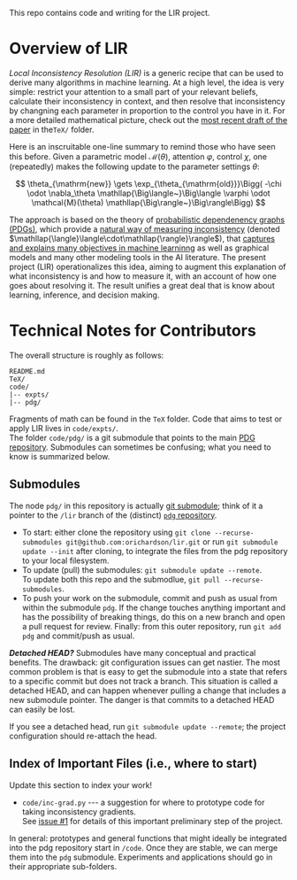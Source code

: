 This repo contains code and writing for the LIR project. 

# Overview of LIR

_Local Inconsistency Resolution (LIR)_ is a generic recipe that can be used to derive many algorithms in machine learning. At a high level, the idea is very simple: restrict your attention to a small part of your relevant beliefs, calculate their inconsistency in context, and then resolve that inconsistency by changning each parameter in proportion to the control you have in it. For a more detailed mathematical picture, check out the [most recent draft of the paper]() in the`TeX/` folder.

Here is an inscruitable one-line summary to remind those who have seen this before. Given a parametric model $\mathcal M(\theta)$, attention $\varphi$, control $\chi$, one (repeatedly) makes the following update to the parameter settings $\theta$:

$$
  \theta_{\mathrm{new}} \gets \exp_{\theta_{\mathrm{old}}}\Bigg( -\chi \odot \nabla_\theta \mathllap{\Big\langle~}\Big\langle \varphi \odot \mathcal{M}(\theta) \mathllap{\Big\rangle~}\Big\rangle\Bigg)
$$

The approach is based on the theory of [probabilistic dependenency graphs (PDGs)](https://arxiv.org/abs/2012.10800), which provide a [natural way of measuring inconsistency](http://cs.cornell.edu/~oli/files/oli-dissertation.pdf) 
(denoted $\mathllap{\langle}\langle\cdot\mathllap{\rangle}\rangle$),
that [captures and explains many objectives in machine learninng](https://arxiv.org/abs/2202.11862)
as well as graphical models and many other modeling tools in the AI literature. 
The present project (LIR) operationalizes this idea, aiming to augment this explanation of what inconsistency is and how to measure it, with an account of how one goes about resolving it. The result unifies a great deal that is know about learning, inference, and decision making.


# Technical Notes for Contributors

The overall structure is roughly as follows:

```
README.md
TeX/
code/
|-- expts/
|-- pdg/
```

Fragments of math can be found in the `TeX` folder.
Code that aims to test or apply LIR lives in `code/expts/`.  
The folder `code/pdg/` is a git submodule that points to the main [PDG repository](https://github.com/orichardson/pdg). 
Submodules can sometimes be confusing; what you need to know is summarized below. 

## Submodules 

The node `pdg/` in this repository is actually [git submodule](https://git-scm.com/book/en/v2/Git-Tools-Submodules); think of it a pointer to the `/lir` branch of the (distinct) [`pdg` repository](https://github.com/orichardson/pdg). 

* To start: either clone the repository using `git clone --recurse-submodules git@github.com:orichardson/lir.git` or run `git submodule update --init` after cloning, to integrate the files from the pdg repository to your local filesystem.  
* To update (pull) the submodules: `git submodule update --remote`.  
  To update both this repo and the submodlue, `git pull --recurse-submodules`.
* To push your work on the submodule, commit and push as usual from within the submodule `pdg`. If the change touches anything important and has the possibility of breaking things, do this on a new branch and open a pull request for review. Finally: from this outer repository, run `git add pdg` and commit/push as usual. 

***Detached HEAD?***
Submodules have many conceptual and practical benefits. The drawback: git configuration issues can get nastier.
The most common problem is that is easy to get the submodule into a state that refers to a specific commit but does not track a branch. This situation is called a detached HEAD, and can happen whenever pulling a change that includes a new submodule pointer. The danger is that commits to a detached HEAD can easily be lost. 

If you see a detached head, run `git submodule update --remote`; the project configuration should re-attach the head.


## Index of Important Files (i.e., where to start)

Update this section to index your work!

 * `code/inc-grad.py` --- a suggestion for where to prototype code for taking inconsistency gradients.  
 See [issue #1](https://github.com/orichardson/lir/issues/1) for details of this important preliminary step of the project.

In general: prototypes and general functions that might ideally be integrated into the pdg repository start in `/code`. Once they are stable, we can merge them into the `pdg` submodule. Experiments and applications should go in their appropriate sub-folders. 

